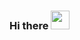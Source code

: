 ### Hi there&nbsp;<img src="https://user-images.githubusercontent.com/22409868/148178455-2a24ac74-d8ea-4d31-992f-70bf8efe34cb.gif" width="30px">
